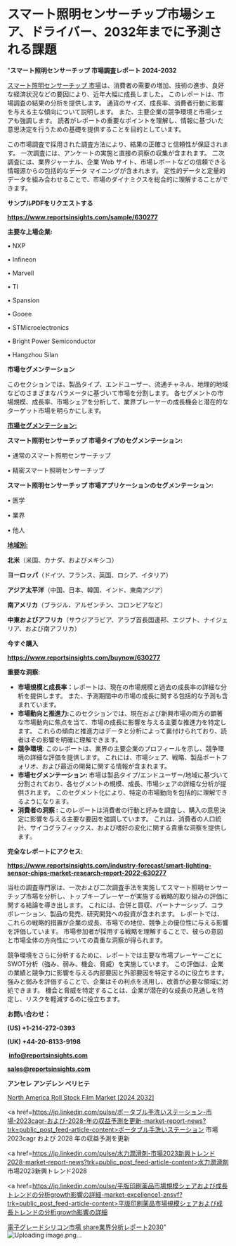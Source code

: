 # スマート照明センサーチップ市場シェア、ドライバー、2032年までに予測される課題

"<strong>スマート照明センサーチップ 市場調査レポート 2024-2032</strong>

<a href=https://www.reportsinsights.com/sample/630277>スマート照明センサーチップ 市場</a>は、消費者の需要の増加、技術の進歩、良好な経済状況などの要因により、近年大幅に成長しました。 このレポートは、市場調査の結果の分析を提供します。 通貨のサイズ、成長率、消費者行動に影響を与える主な傾向について説明します。 また、主要企業の競争環境と市場シェアも強調します。 読者がレポートの重要なポイントを理解し、情報に基づいた意思決定を行うための基礎を提供することを目的としています。

この市場調査で採用された調査方法により、結果の正確さと信頼性が保証されます。 一次調査には、アンケートの実施と直接の洞察の収集が含まれます。 二次調査には、業界ジャーナル、企業 Web サイト、市場レポートなどの信頼できる情報源からの包括的なデータ マイニングが含まれます。 定性的データと定量的データを組み合わせることで、市場のダイナミクスを総合的に理解することができます。

<strong><b>サンプルPDFをリクエストする</b></strong>

<a href=https://www.reportsinsights.com/sample/630277><strong><u>https://www.reportsinsights.com/sample/630277</u></strong></a>

<strong>主要な上場企業:</strong>

• NXP

• Infineon

• Marvell

• TI

• Spansion

• Gooee

• STMicroelectronics

• Bright Power Semiconductor

• Hangzhou Silan

<strong>市場セグメンテーション</strong>

このセクションでは、製品タイプ、エンドユーザー、流通チャネル、地理的地域などのさまざまなパラメータに基づいて市場を分割します。 各セグメントの市場規模、成長率、市場シェアを分析して、業界プレーヤーの成長機会と潜在的なターゲット市場を明らかにします。

<strong><u>市場セグメンテーション</u></strong><strong><u>:</u></strong>

<strong>スマート照明センサーチップ 市場タイプのセグメンテーション:</strong>

• 通常のスマート照明センサーチップ

• 精密スマート照明センサーチップ

<strong>スマート照明センサーチップ 市場アプリケーションのセグメンテーション:</strong>

• 医学

• 業界

• 他人

<strong><u>地域別</u></strong><strong><u>:</u></strong>

<strong>北米</strong>（米国、カナダ、およびメキシコ）

<strong>ヨーロッパ</strong>（ドイツ、フランス、英国、ロシア、イタリア）

<strong>アジア太平洋</strong>（中国、日本、韓国、インド、東南アジア）

<strong>南アメリカ</strong>（ブラジル、アルゼンチン、コロンビアなど）

<strong>中東およびアフリカ</strong>（サウジアラビア、アラブ首長国連邦、エジプト、ナイジェリア、および南アフリカ）

<strong>今すぐ購入</strong>

<a href=https://www.reportsinsights.com/buynow/630277><strong><u>https://www.reportsinsights.com/buynow/630277</u></strong></a>

<strong>重要な洞察:</strong>
<ul>
  <li><strong>市場規模と成長率：</strong>レポートは、現在の市場規模と過去の成長率の詳細な分析を提供します。 また、予測期間中の市場の成長に関する包括的な予測も含まれています。</li>
  <li><strong>市場動向と推進力:</strong>このセクションでは、現在および新興市場の両方の顕著な市場動向に焦点を当て、市場の成長に影響を与える主要な推進力を特定します。 これらの傾向と推進力はデータと分析によって裏付けられており、読者はその影響を明確に理解できます。</li>
  <li><strong>競争環境</strong>: このレポートは、業界の主要企業のプロフィールを示し、競争環境の詳細な評価を提供します。 これには、市場シェア、戦略、製品ポートフォリオ、および最近の開発に関する情報が含まれます。</li>
  <li><strong>市場セグメンテーション: </strong>市場は製品タイプ/エンドユーザー/地域に基づいて分割されており、各セグメントの規模、成長、市場シェアの詳細な分析が提供されます。 このセグメント化により、特定の市場動向を包括的に理解できるようになります。</li>
  <li><strong>消費者の洞察 : </strong>このレポートは消費者の行動と好みを調査し、購入の意思決定に影響を与える主要な要因を強調しています。 これは、消費者の人口統計、サイコグラフィックス、および嗜好の変化に関する貴重な洞察を提供します。</li>
</ul>
<strong>完全なレポートにアクセス:</strong>

<a href=https://www.reportsinsights.com/industry-forecast/smart-lighting-sensor-chips-market-research-report-2022-630277><strong><u><b>https://www.reportsinsights.com/industry-forecast/smart-lighting-sensor-chips-market-research-report-2022-630277</b></u></strong></a>

当社の調査専門家は、一次および二次調査手法を実施してスマート照明センサーチップ市場を分析し、トップキープレーヤーが実施する戦略的取り組みの評価に関する結論を導き出します。 これには、合併と買収、パートナーシップ、コラボレーション、製品の発売、研究開発への投資が含まれます。 レポートでは、これらの戦略的措置が企業の成長、市場での地位、競争上の優位性に与える影響を評価しています。 市場参加者が採用する戦略を理解することで、彼らの意図と市場全体の方向性についての貴重な洞察が得られます。

競争環境をさらに分析するために、レポートでは主要な市場プレーヤーごとにSWOT分析（強み、弱み、機会、脅威）を実施しています。 この評価は、企業の業績と競争力に影響を与える内部要因と外部要因を特定するのに役立ちます。 強みと弱みを評価することで、企業はその利点を活用し、改善が必要な領域に対処できます。 機会と脅威を特定することは、企業が潜在的な成長の見通しを特定し、リスクを軽減するのに役立ちます。

<strong>お問い合わせ：</strong>

<strong>(US) +1-214-272-0393</strong>

<strong>(UK) +44-20-8133-9198</strong>

<strong> </strong><a href=info@reportsinsights.com><strong><u>info@reportsinsights.com</u></strong></a>

<a href=sales@reportsinsights.com><strong><u>sales@reportsinsights.com</u></strong></a>

<strong>アンセレ アンデレン ベリヒテ</strong>

<a href=https://www.linkedin.com/pulse/north-america-roll-stock-film-market-2024-landscape-ist1e/>North America Roll Stock Film Market [2024 2032]</a>

<a href=https://jp.linkedin.com/pulse/ポータブル手洗いステーション-市場-2023cagr-および-2028-年の収益予測を更新-market-report-news?trk=public_post_feed-article-content>ポータブル手洗いステーション 市場 2023cagr および 2028 年の収益予測を更新</a>

<a href=https://jp.linkedin.com/pulse/水力潤滑剤-市場2023新興トレンド2028-market-report-news?trk=public_post_feed-article-content>水力潤滑剤 市場2023新興トレンド2028</a>

<a href=https://jp.linkedin.com/pulse/平版印刷薬品市場規模シェアおよび成長トレンドの分析growth影響の詳細-market-excellence1-znsvf?trk=public_post_feed-article-content>平版印刷薬品市場規模シェアおよび成長トレンドの分析growth影響の詳細</a>

<a href=https://www.linkedin.com/pulse/電子グレードシリコン市場-share業界分析レポート2030-tribunal-analytics-360-xd4if/>電子グレードシリコン市場 share業界分析レポート2030</a>"
![Uploading image.png…]()
